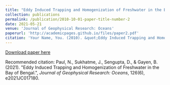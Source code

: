 ```yaml
---
title: "Eddy Induced Trapping and Homogenization of Freshwater in the Bay of Bengal"
collection: publications
permalink: /publication/2010-10-01-paper-title-number-2
date: 2021-05-21
venue: 'Journal of Geophysical Research: Oceans'
paperurl: 'http://academicpages.github.io/files/paper2.pdf'
citation: 'Your Name, You. (2010). &quot;Eddy Induced Trapping and Homogenization of Freshwater in the Bay of Bengal.&quot;, <i>Journal of Geophysical Research: Oceans</i>, 126(6), e2021JC017180.'
---
```


[Download paper here](http://academicpages.github.io/files/paper2.pdf)

Recommended citation: Paul, N., Sukhatme, J., Sengupta, D., & Gayen, B. (2021). "Eddy Induced Trapping and Homogenization of Freshwater in the Bay of Bengal.", <i>Journal of Geophysical Research: Oceans</i>, 126(6), e2021JC017180.
